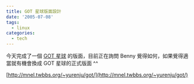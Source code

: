 ```yaml
---
title: GOT 星球版面設計
date: '2005-07-08'
tags:
  - linux
categories:
  - tech
---
```

今天完成了一個 [GOT 星球](http://planet.gentoo.org.tw/) 的版面，目前正在詢問 Benny 覺得如何，如果覺得適當就有機會換成 GOT 星球的正式版面 ^^  
  
[http://mnel.twbbs.org/~yurenju/got/](http://mnel.twbbs.org/~yurenju/got/)